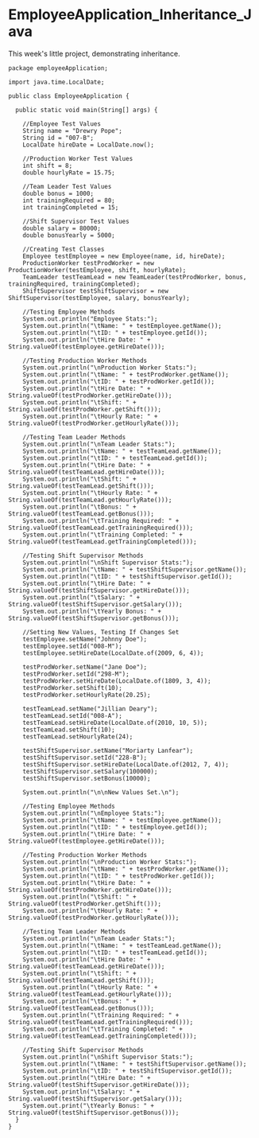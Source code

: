 # EmployeeApplication_Inheritance_Java
This week's little project, demonstrating inheritance.

    package employeeApplication;

    import java.time.LocalDate;

    public class EmployeeApplication {

      public static void main(String[] args) {
      
        //Employee Test Values
        String name = "Drewry Pope";
        String id = "007-B";
        LocalDate hireDate = LocalDate.now();	

        //Production Worker Test Values
        int shift = 8;
        double hourlyRate = 15.75;

        //Team Leader Test Values
        double bonus = 1000;
        int trainingRequired = 80;
        int trainingCompleted = 15;

        //Shift Supervisor Test Values
        double salary = 80000;
        double bonusYearly = 5000;

        //Creating Test Classes
        Employee testEmployee = new Employee(name, id, hireDate);
        ProductionWorker testProdWorker = new ProductionWorker(testEmployee, shift, hourlyRate);
        TeamLeader testTeamLead = new TeamLeader(testProdWorker, bonus, trainingRequired, trainingCompleted);
        ShiftSupervisor testShiftSupervisor = new ShiftSupervisor(testEmployee, salary, bonusYearly);

        //Testing Employee Methods
        System.out.println("Employee Stats:");
        System.out.println("\tName: " + testEmployee.getName());
        System.out.println("\tID: " + testEmployee.getId());
        System.out.println("\tHire Date: " + String.valueOf(testEmployee.getHireDate()));

        //Testing Production Worker Methods
        System.out.println("\nProduction Worker Stats:");
        System.out.println("\tName: " + testProdWorker.getName());
        System.out.println("\tID: " + testProdWorker.getId());
        System.out.println("\tHire Date: " + String.valueOf(testProdWorker.getHireDate()));
        System.out.println("\tShift: " + String.valueOf(testProdWorker.getShift())); 
        System.out.println("\tHourly Rate: " + String.valueOf(testProdWorker.getHourlyRate()));

        //Testing Team Leader Methods
        System.out.println("\nTeam Leader Stats:");
        System.out.println("\tName: " + testTeamLead.getName());
        System.out.println("\tID: " + testTeamLead.getId());
        System.out.println("\tHire Date: " + String.valueOf(testTeamLead.getHireDate()));
        System.out.println("\tShift: " + String.valueOf(testTeamLead.getShift())); 
        System.out.println("\tHourly Rate: " + String.valueOf(testTeamLead.getHourlyRate()));
        System.out.println("\tBonus: " + String.valueOf(testTeamLead.getBonus()));
        System.out.println("\tTraining Required: " + String.valueOf(testTeamLead.getTrainingRequired()));
        System.out.println("\tTraining Completed: " + String.valueOf(testTeamLead.getTrainingCompleted()));

        //Testing Shift Supervisor Methods
        System.out.println("\nShift Supervisor Stats:");
        System.out.println("\tName: " + testShiftSupervisor.getName());
        System.out.println("\tID: " + testShiftSupervisor.getId());
        System.out.println("\tHire Date: " + String.valueOf(testShiftSupervisor.getHireDate()));
        System.out.println("\tSalary: " + String.valueOf(testShiftSupervisor.getSalary()));
        System.out.println("\tYearly Bonus: " + String.valueOf(testShiftSupervisor.getBonus()));

        //Setting New Values, Testing If Changes Set
        testEmployee.setName("Johnny Doe");
        testEmployee.setId("008-M");
        testEmployee.setHireDate(LocalDate.of(2009, 6, 4));

        testProdWorker.setName("Jane Doe");
        testProdWorker.setId("298-M");
        testProdWorker.setHireDate(LocalDate.of(1809, 3, 4));
        testProdWorker.setShift(10);
        testProdWorker.setHourlyRate(20.25);

        testTeamLead.setName("Jillian Deary");
        testTeamLead.setId("008-A");
        testTeamLead.setHireDate(LocalDate.of(2010, 10, 5));
        testTeamLead.setShift(10);
        testTeamLead.setHourlyRate(24);

        testShiftSupervisor.setName("Moriarty Lanfear");
        testShiftSupervisor.setId("228-B");
        testShiftSupervisor.setHireDate(LocalDate.of(2012, 7, 4));
        testShiftSupervisor.setSalary(100000);
        testShiftSupervisor.setBonus(10000);

        System.out.println("\n\nNew Values Set.\n");

        //Testing Employee Methods
        System.out.println("\nEmployee Stats:");
        System.out.println("\tName: " + testEmployee.getName());
        System.out.println("\tID: " + testEmployee.getId());
        System.out.println("\tHire Date: " + String.valueOf(testEmployee.getHireDate()));

        //Testing Production Worker Methods
        System.out.println("\nProduction Worker Stats:");
        System.out.println("\tName: " + testProdWorker.getName());
        System.out.println("\tID: " + testProdWorker.getId());
        System.out.println("\tHire Date: " + String.valueOf(testProdWorker.getHireDate()));
        System.out.println("\tShift: " + String.valueOf(testProdWorker.getShift())); 
        System.out.println("\tHourly Rate: " + String.valueOf(testProdWorker.getHourlyRate()));

        //Testing Team Leader Methods
        System.out.println("\nTeam Leader Stats:");
        System.out.println("\tName: " + testTeamLead.getName());
        System.out.println("\tID: " + testTeamLead.getId());
        System.out.println("\tHire Date: " + String.valueOf(testTeamLead.getHireDate()));
        System.out.println("\tShift: " + String.valueOf(testTeamLead.getShift())); 
        System.out.println("\tHourly Rate: " + String.valueOf(testTeamLead.getHourlyRate()));
        System.out.println("\tBonus: " + String.valueOf(testTeamLead.getBonus()));
        System.out.println("\tTraining Required: " + String.valueOf(testTeamLead.getTrainingRequired()));
        System.out.println("\tTraining Completed: " + String.valueOf(testTeamLead.getTrainingCompleted()));

        //Testing Shift Supervisor Methods
        System.out.println("\nShift Supervisor Stats:");
        System.out.println("\tName: " + testShiftSupervisor.getName());
        System.out.println("\tID: " + testShiftSupervisor.getId());
        System.out.println("\tHire Date: " + String.valueOf(testShiftSupervisor.getHireDate()));
        System.out.println("\tSalary: " + String.valueOf(testShiftSupervisor.getSalary()));
        System.out.print("\tYearly Bonus: " + String.valueOf(testShiftSupervisor.getBonus()));
      }
    }
